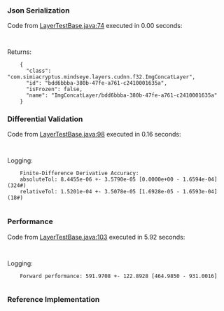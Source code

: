 ### Json Serialization
Code from [LayerTestBase.java:74](../../../../../../../../../MindsEye/src/test/java/com/simiacryptus/mindseye/layers/LayerTestBase.java#L74) executed in 0.00 seconds: 
```java
  
```

Returns: 

```
    {
      "class": "com.simiacryptus.mindseye.layers.cudnn.f32.ImgConcatLayer",
      "id": "bdd6bbba-380b-47fe-a761-c2410001635a",
      "isFrozen": false,
      "name": "ImgConcatLayer/bdd6bbba-380b-47fe-a761-c2410001635a"
    }
```



### Differential Validation
Code from [LayerTestBase.java:98](../../../../../../../../../MindsEye/src/test/java/com/simiacryptus/mindseye/layers/LayerTestBase.java#L98) executed in 0.16 seconds: 
```java
  
```
Logging: 
```
    Finite-Difference Derivative Accuracy:
    absoluteTol: 8.4455e-06 +- 3.5790e-05 [0.0000e+00 - 1.6594e-04] (324#)
    relativeTol: 1.5201e-04 +- 3.5078e-05 [1.6928e-05 - 1.6593e-04] (18#)
    
```

### Performance
Code from [LayerTestBase.java:103](../../../../../../../../../MindsEye/src/test/java/com/simiacryptus/mindseye/layers/LayerTestBase.java#L103) executed in 5.92 seconds: 
```java
  
```
Logging: 
```
    Forward performance: 591.9708 +- 122.8928 [464.9850 - 931.0016]
    
```

### Reference Implementation
